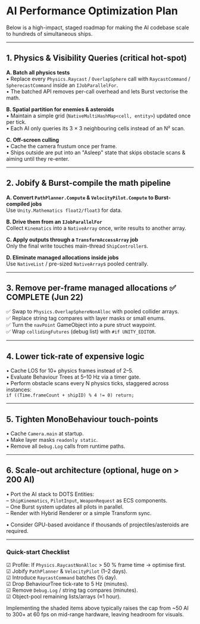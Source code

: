 # AI Performance Optimization Plan

Below is a high-impact, staged roadmap for making the AI codebase scale to hundreds of simultaneous ships.

---

## 1. Physics & Visibility Queries  (critical hot-spot)

**A. Batch all physics tests**  
• Replace every `Physics.Raycast` / `OverlapSphere` call with `RaycastCommand` / `SpherecastCommand` inside an `IJobParallelFor`.  
• The batched API removes per-call overhead and lets Burst vectorise the math.

**B. Spatial partition for enemies & asteroids**  
• Maintain a simple grid (`NativeMultiHashMap<cell, entity>`) updated once per tick.  
• Each AI only queries its 3 × 3 neighbouring cells instead of an N² scan.

**C. Off-screen culling**  
• Cache the camera frustum once per frame.  
• Ships outside are put into an "Asleep" state that skips obstacle scans & aiming until they re-enter.

---

## 2. Jobify & Burst-compile the math pipeline

**A. Convert `PathPlanner.Compute` & `VelocityPilot.Compute` to Burst-compiled jobs**  
Use `Unity.Mathematics float2/float3` for data.

**B. Drive them from an `IJobParallelFor`**  
Collect `Kinematics` into a `NativeArray` once, write results to another array.

**C. Apply outputs through a `TransformAccessArray` job**  
Only the final write touches main-thread `ShipController`s.

**D. Eliminate managed allocations inside jobs**  
Use `NativeList` / pre-sized `NativeArray`s pooled centrally.

---

## 3. Remove per-frame managed allocations ✅ **COMPLETE (Jun 22)**

✅ Swap to `Physics.OverlapSphereNonAlloc` with pooled collider arrays.  
✅ Replace string tag compares with layer masks or small enums.  
✅ Turn the `navPoint` GameObject into a pure struct waypoint.  
✅ Wrap `collidingFutures` (debug list) with `#if UNITY_EDITOR`.

---

## 4. Lower tick-rate of expensive logic

• Cache LOS for 10+ physics frames instead of 2–5.  
• Evaluate Behaviour Trees at 5–10 Hz via a timer gate.  
• Perform obstacle scans every N physics ticks, staggered across instances:  
  `if ((Time.frameCount + shipID) % 4 != 0) return;`

---

## 5. Tighten MonoBehaviour touch-points

• Cache `Camera.main` at startup.  
• Make layer masks `readonly static`.  
• Remove all `Debug.Log` calls from runtime paths.

---

## 6. Scale-out architecture (optional, huge on > 200 AI)

• Port the AI stack to DOTS Entities:  
  – `ShipKinematics`, `PilotInput`, `WeaponRequest` as ECS components.  
  – One Burst system updates all pilots in parallel.  
  – Render with Hybrid Renderer or a simple Transform sync.

• Consider GPU-based avoidance if thousands of projectiles/asteroids are required.

---

### Quick-start Checklist

☑ Profile: If `Physics.RaycastNonAlloc` > 50 % frame time → optimise first.  
☑ Jobify `PathPlanner` & `VelocityPilot` (1–2 days).  
☑ Introduce `RaycastCommand` batches (½ day).  
☑ Drop BehaviourTree tick-rate to 5 Hz (minutes).  
☑ Remove `Debug.Log` / string tag compares (minutes).  
☑ Object-pool remaining lists/arrays (≈1 hour).

Implementing the shaded items above typically raises the cap from ~50 AI to 300+ at 60 fps on mid-range hardware, leaving headroom for visuals. 
